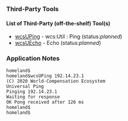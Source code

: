 ### Third-Party Tools

#### List of Third-Party (off-the-shelf) Tool(s)

* [wcsUPing](wcsPing) - wcs:Util : Ping (status:*planned*)
* [wcsUEcho](wcs) - Echo (status:*planned*)

### Application Notes

```
homeland$
homeland$wcsUPing 192.14.23.1
(C) 2020 World-Compensation Ecosystem
Universal Ping
Pinging 192.14.23.1
Waiting for response
OK Pong received after 126 ms
homeland$
homeland$
```
